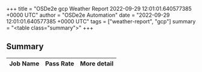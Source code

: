 +++
title = "OSDe2e gcp Weather Report 2022-09-29 12:01:01.640577385 +0000 UTC"
author = "OSDe2e Automation"
date = "2022-09-29 12:01:01.640577385 +0000 UTC"
tags = ["weather-report", "gcp"]
summary = "<table class=\"summary\"></table>"
+++
## Summary

| Job Name | Pass Rate | More detail |
|----------|-----------|-------------|




